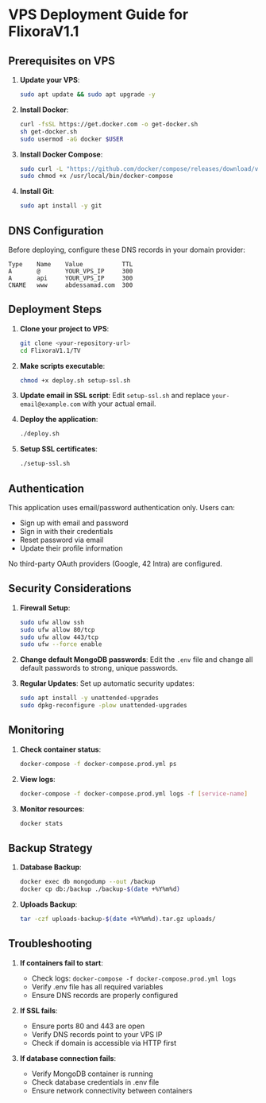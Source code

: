 # VPS Deployment Guide for FlixoraV1.1

## Prerequisites on VPS

1. **Update your VPS**:
   ```bash
   sudo apt update && sudo apt upgrade -y
   ```

2. **Install Docker**:
   ```bash
   curl -fsSL https://get.docker.com -o get-docker.sh
   sh get-docker.sh
   sudo usermod -aG docker $USER
   ```

3. **Install Docker Compose**:
   ```bash
   sudo curl -L "https://github.com/docker/compose/releases/download/v2.20.0/docker-compose-$(uname -s)-$(uname -m)" -o /usr/local/bin/docker-compose
   sudo chmod +x /usr/local/bin/docker-compose
   ```

4. **Install Git**:
   ```bash
   sudo apt install -y git
   ```

## DNS Configuration

Before deploying, configure these DNS records in your domain provider:

```
Type    Name    Value           TTL
A       @       YOUR_VPS_IP     300
A       api     YOUR_VPS_IP     300
CNAME   www     abdessamad.com  300
```

## Deployment Steps

1. **Clone your project to VPS**:
   ```bash
   git clone <your-repository-url>
   cd FlixoraV1.1/TV
   ```

2. **Make scripts executable**:
   ```bash
   chmod +x deploy.sh setup-ssl.sh
   ```

3. **Update email in SSL script**:
   Edit `setup-ssl.sh` and replace `your-email@example.com` with your actual email.

4. **Deploy the application**:
   ```bash
   ./deploy.sh
   ```

5. **Setup SSL certificates**:
   ```bash
   ./setup-ssl.sh
   ```

## Authentication

This application uses email/password authentication only. Users can:
- Sign up with email and password
- Sign in with their credentials
- Reset password via email
- Update their profile information

No third-party OAuth providers (Google, 42 Intra) are configured.

## Security Considerations

1. **Firewall Setup**:
   ```bash
   sudo ufw allow ssh
   sudo ufw allow 80/tcp
   sudo ufw allow 443/tcp
   sudo ufw --force enable
   ```

2. **Change default MongoDB passwords**:
   Edit the `.env` file and change all default passwords to strong, unique passwords.

3. **Regular Updates**:
   Set up automatic security updates:
   ```bash
   sudo apt install -y unattended-upgrades
   sudo dpkg-reconfigure -plow unattended-upgrades
   ```

## Monitoring

1. **Check container status**:
   ```bash
   docker-compose -f docker-compose.prod.yml ps
   ```

2. **View logs**:
   ```bash
   docker-compose -f docker-compose.prod.yml logs -f [service-name]
   ```

3. **Monitor resources**:
   ```bash
   docker stats
   ```

## Backup Strategy

1. **Database Backup**:
   ```bash
   docker exec db mongodump --out /backup
   docker cp db:/backup ./backup-$(date +%Y%m%d)
   ```

2. **Uploads Backup**:
   ```bash
   tar -czf uploads-backup-$(date +%Y%m%d).tar.gz uploads/
   ```

## Troubleshooting

1. **If containers fail to start**:
   - Check logs: `docker-compose -f docker-compose.prod.yml logs`
   - Verify .env file has all required variables
   - Ensure DNS records are properly configured

2. **If SSL fails**:
   - Ensure ports 80 and 443 are open
   - Verify DNS records point to your VPS IP
   - Check if domain is accessible via HTTP first

3. **If database connection fails**:
   - Verify MongoDB container is running
   - Check database credentials in .env file
   - Ensure network connectivity between containers
